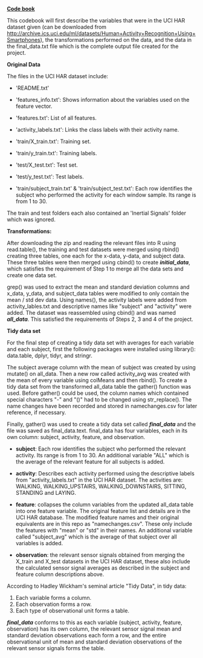 
<b><u>Code book</b></u>

This codebook will first describe the variables that were in the UCI HAR dataset given (can be downloaded from http://archive.ics.uci.edu/ml/datasets/Human+Activity+Recognition+Using+Smartphones), the transformations performed on the data, and the data in the final_data.txt file which is the complete output file created for the project. 

<b>Original Data</b>

The files in the UCI HAR dataset include:
- 'README.txt'
- 'features_info.txt': Shows information about the variables used on the feature vector.
- 'features.txt': List of all features.
- 'activity_labels.txt': Links the class labels with their activity name.

- 'train/X_train.txt': Training set.
- 'train/y_train.txt': Training labels.
- 'test/X_test.txt': Test set.
- 'test/y_test.txt': Test labels.

- 'train/subject_train.txt' & 'train/subject_test.txt': Each row identifies the subject who performed the activity for each window sample. Its range is from 1 to 30.

The train and test folders each also contained an 'Inertial Signals' folder which was ignored. 

<b>Transformations:</b>

After downloading the zip and reading the relevant files into R using read.table(), the training and test datasets were merged using rbind() creating three tables, one each for the x-data, y-data, and subject data. These three tables were then merged using cbind() to create <b><i>initial_data</b></i>, which satisfies the requirement of Step 1 to merge all the data sets and create one data set.

grep() was used to extract the mean and standard deviation columns and x_data, y_data, and subject_data tables were modified to only contain the mean / std dev data. Using names(), the activity labels were added from activity_lables.txt and descriptive names like "subject" and "activity" were added. The dataset was reassembled using cbind() and was named <b><i>all_data</b></i>. This satisfied the requirements of Steps 2, 3 and 4 of the project. 

<b>Tidy data set</b>

For the final step of creating a tidy data set with averages for each variable and each subject, first the following packages were installed using library(): data.table, dplyr, tidyr, and stringr. 

The subject average column with the mean of subject was created by using mutate() on all_data. Then a new row called activity_avg was created with the mean of every variable using colMeans and then rbind(). To create a tidy data set from  the transformed all_data table  the gather() function was used. Before gather() could be used, the column names which contained special characters "-" and "()" had to be changed using str_replace(). The name changes have been recorded and stored in namechanges.csv for later reference, if necessary. 

Finally, gather() was used to create a tidy data set called <b><i>final_data</b></i> and the file was saved as final_data.text. final_data has four variables, each in its own column: subject, activity, feature, and observation. 

- <b>subject</b>: Each row identifies the subject who performed the relevant activity. Its range is from 1 to 30. An additional variable "ALL" which is the average of the relevant feature for all subjects is added. 

- <b>activity</b>: Describes each activity performed using the descriptive labels from "activity_labels.txt" in the UCI HAR dataset. The activities are: WALKING, WALKING_UPSTAIRS, WALKING_DOWNSTAIRS, SITTING, STANDING and LAYING.

- <b>feature</b>: collapses the column variables from the updated all_data table into one feature variable. The original feature list and details are in the UCI HAR database. The modified feature names and their original equivalents are in this repo as "namechanges.csv". These only include the features with "mean" or "std" in their names. An additional variable called "subject_avg" which is the average of that subject over all variables is added. 

- <b>observation</b>: the relevant sensor signals obtained from merging the X_train and X_test datasets in the UCI HAR dataset, these also include the calculated sensor signal averages as described in the subject and feature column descriptions above. 
 
According to Hadley Wickham's seminal article "Tidy Data", in tidy data:

1. Each variable forms a column.
2. Each observation forms a row.
3. Each type of observational unit forms a table. 

<b><i>final_data</b></i> conforms to this as each variable (subject, activity, feature, observation) has its own column, the relevant sensor signal mean and standard deviation observations each form a row, and the entire observational unit of mean and standard deviation observations of the relevant sensor signals forms the table. 

